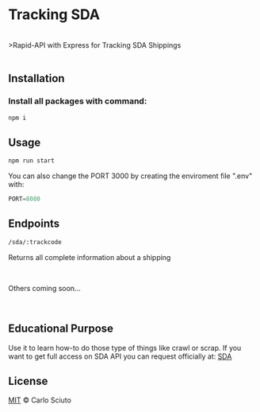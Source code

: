# Tracking SDA
<br />
>Rapid-API with Express for Tracking SDA Shippings
<br /><br />

## Installation

### Install all packages with command:
```sh
npm i
```

## Usage
```sh
npm run start
```

You can also change the PORT 3000 by creating the enviroment file ".env" with:
```js
PORT=8080
```

## Endpoints

```sh
/sda/:trackcode
```

Returns all complete information about a shipping

<br />

Others coming soon...


<br />

## Educational Purpose

Use it to learn how-to do those type of things like crawl or scrap.
If you want to get full access on SDA API you can request officially at: [SDA](https://www.sda.it/wps/portal/sdait.home/)


## License

[MIT](LICENSE) © Carlo Sciuto


